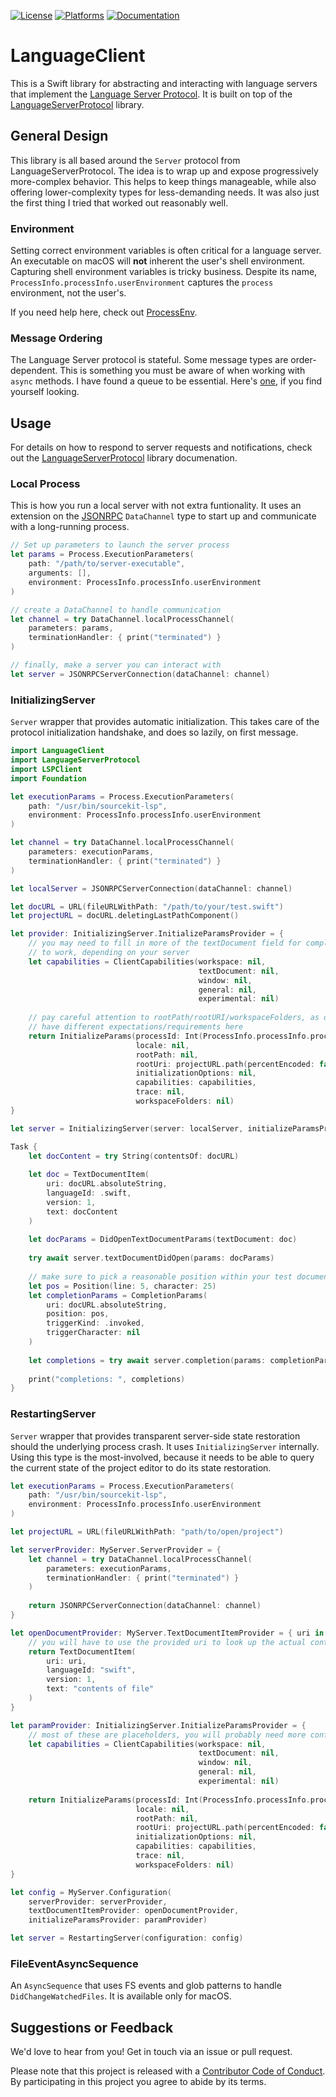 [![License][license badge]][license]
[![Platforms][platforms badge]][platforms]
[![Documentation][documentation badge]][documentation]

# LanguageClient

This is a Swift library for abstracting and interacting with language servers that implement the [Language Server Protocol](https://microsoft.github.io/language-server-protocol/). It is built on top of the [LanguageServerProtocol][languageserverprotocol] library.

## General Design

This library is all based around the `Server` protocol from LanguageServerProtocol. The idea is to wrap up and expose progressively more-complex behavior. This helps to keep things manageable, while also offering lower-complexity types for less-demanding needs. It was also just the first thing I tried that worked out reasonably well.

### Environment

Setting correct environment variables is often critical for a language server. An executable on macOS will **not** inherent the user's shell environment. Capturing shell environment variables is tricky business. Despite its name, `ProcessInfo.processInfo.userEnvironment` captures the `process` environment, not the user's.

If you need help here, check out [ProcessEnv](https://github.com/chimehq/processenv).

### Message Ordering

The Language Server protocol is stateful. Some message types are order-dependent. This is something you must be aware of when working with `async` methods. I have found a queue to be essential. Here's [one](https://github.com/mattmassicotte/Queue), if you find yourself looking.

## Usage

For details on how to respond to server requests and notifications, check out the [LanguageServerProtocol][languageserverprotocol] library documenation.

### Local Process

This is how you run a local server with not extra funtionality. It uses an extension on the [JSONRPC](https://github.com/ChimeHQ/JSONRPC) `DataChannel` type to start up and communicate with a long-running process.

```swift
// Set up parameters to launch the server process
let params = Process.ExecutionParameters(
    path: "/path/to/server-executable",
    arguments: [],
    environment: ProcessInfo.processInfo.userEnvironment
)

// create a DataChannel to handle communication
let channel = try DataChannel.localProcessChannel(
    parameters: params,
    terminationHandler: { print("terminated") }
)

// finally, make a server you can interact with 
let server = JSONRPCServerConnection(dataChannel: channel)
```

### InitializingServer

`Server` wrapper that provides automatic initialization. This takes care of the protocol initialization handshake, and does so lazily, on first message.

```swift
import LanguageClient
import LanguageServerProtocol
import LSPClient
import Foundation

let executionParams = Process.ExecutionParameters(
    path: "/usr/bin/sourcekit-lsp",
    environment: ProcessInfo.processInfo.userEnvironment
)

let channel = try DataChannel.localProcessChannel(
    parameters: executionParams,
    terminationHandler: { print("terminated") }
)

let localServer = JSONRPCServerConnection(dataChannel: channel)

let docURL = URL(fileURLWithPath: "/path/to/your/test.swift")
let projectURL = docURL.deletingLastPathComponent()

let provider: InitializingServer.InitializeParamsProvider = {
    // you may need to fill in more of the textDocument field for completions
    // to work, depending on your server
    let capabilities = ClientCapabilities(workspace: nil,
                                          textDocument: nil,
                                          window: nil,
                                          general: nil,
                                          experimental: nil)
    
    // pay careful attention to rootPath/rootURI/workspaceFolders, as different servers will
    // have different expectations/requirements here
    return InitializeParams(processId: Int(ProcessInfo.processInfo.processIdentifier),
                            locale: nil,
                            rootPath: nil,
                            rootUri: projectURL.path(percentEncoded: false),
                            initializationOptions: nil,
                            capabilities: capabilities,
                            trace: nil,
                            workspaceFolders: nil)
}

let server = InitializingServer(server: localServer, initializeParamsProvider: provider)

Task {
    let docContent = try String(contentsOf: docURL)
    
    let doc = TextDocumentItem(
        uri: docURL.absoluteString,
        languageId: .swift,
        version: 1,
        text: docContent
    )
    
    let docParams = DidOpenTextDocumentParams(textDocument: doc)
    
    try await server.textDocumentDidOpen(params: docParams)
    
    // make sure to pick a reasonable position within your test document
    let pos = Position(line: 5, character: 25)
    let completionParams = CompletionParams(
        uri: docURL.absoluteString,
        position: pos,
        triggerKind: .invoked,
        triggerCharacter: nil
    )
    
    let completions = try await server.completion(params: completionParams)
    
    print("completions: ", completions)
}
```

### RestartingServer

`Server` wrapper that provides transparent server-side state restoration should the underlying process crash. It uses `InitializingServer` internally. Using this type is the most-involved, because it needs to be able to query the current state of the project editor to do its state restoration.

```swift
let executionParams = Process.ExecutionParameters(
    path: "/usr/bin/sourcekit-lsp",
    environment: ProcessInfo.processInfo.userEnvironment
)

let projectURL = URL(fileURLWithPath: "path/to/open/project")

let serverProvider: MyServer.ServerProvider = {
    let channel = try DataChannel.localProcessChannel(
        parameters: executionParams,
        terminationHandler: { print("terminated") }
    )
    
    return JSONRPCServerConnection(dataChannel: channel)
}

let openDocumentProvider: MyServer.TextDocumentItemProvider = { uri in
    // you will have to use the provided uri to look up the actual content of the real document
    return TextDocumentItem(
        uri: uri,
        languageId: "swift",
        version: 1,
        text: "contents of file"
    )
}

let paramProvider: InitializingServer.InitializeParamsProvider = {
    // most of these are placeholders, you will probably need more configuration
    let capabilities = ClientCapabilities(workspace: nil,
                                          textDocument: nil,
                                          window: nil,
                                          general: nil,
                                          experimental: nil)
    
    return InitializeParams(processId: Int(ProcessInfo.processInfo.processIdentifier),
                            locale: nil,
                            rootPath: nil,
                            rootUri: projectURL.path(percentEncoded: false),
                            initializationOptions: nil,
                            capabilities: capabilities,
                            trace: nil,
                            workspaceFolders: nil)
}

let config = MyServer.Configuration(
    serverProvider: serverProvider,
    textDocumentItemProvider: openDocumentProvider,
    initializeParamsProvider: paramProvider)

let server = RestartingServer(configuration: config)
```

### FileEventAsyncSequence

An `AsyncSequence` that uses FS events and glob patterns to handle `DidChangeWatchedFiles`. It is available only for macOS.

## Suggestions or Feedback

We'd love to hear from you! Get in touch via an issue or pull request.

Please note that this project is released with a [Contributor Code of Conduct](CODE_OF_CONDUCT.md). By participating in this project you agree to abide by its terms.

[license]: https://opensource.org/licenses/BSD-3-Clause
[license badge]: https://img.shields.io/github/license/ChimeHQ/SwiftTreeSitter
[platforms]: https://swiftpackageindex.com/ChimeHQ/LanguageClient
[platforms badge]: https://img.shields.io/endpoint?url=https%3A%2F%2Fswiftpackageindex.com%2Fapi%2Fpackages%2FChimeHQ%2FLanguageClient%2Fbadge%3Ftype%3Dplatforms
[documentation]: https://swiftpackageindex.com/ChimeHQ/LanguageClient/main/documentation
[documentation badge]: https://img.shields.io/badge/Documentation-DocC-blue

[languageserverprotocol]: https://github.com/ChimeHQ/LanguageServerProtocol
